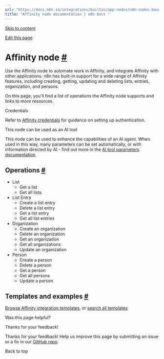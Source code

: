```yaml
---
url: "https://docs.n8n.io/integrations/builtin/app-nodes/n8n-nodes-base.affinity/"
title: "Affinity node documentation | n8n Docs "
---
```


[Skip to content](https://docs.n8n.io/integrations/builtin/app-nodes/n8n-nodes-base.affinity/#affinity-node)

[Edit this page](https://github.com/n8n-io/n8n-docs/edit/main/docs/integrations/builtin/app-nodes/n8n-nodes-base.affinity.md "Edit this page")

# Affinity node [\#](https://docs.n8n.io/integrations/builtin/app-nodes/n8n-nodes-base.affinity/\#affinity-node "Permanent link")

Use the Affinity node to automate work in Affinity, and integrate Affinity with other applications. n8n has built-in support for a wide range of Affinity features, including creating, getting, updating and deleting lists, entries, organization, and persons.

On this page, you'll find a list of operations the Affinity node supports and links to more resources.

Credentials

Refer to [Affinity credentials](https://docs.n8n.io/integrations/builtin/credentials/affinity/) for guidance on setting up authentication.

This node can be used as an AI tool

This node can be used to enhance the capabilities of an AI agent. When used in this way, many parameters can be set automatically, or with information directed by AI - find out more in the [AI tool parameters documentation](https://docs.n8n.io/advanced-ai/examples/using-the-fromai-function/).

## Operations [\#](https://docs.n8n.io/integrations/builtin/app-nodes/n8n-nodes-base.affinity/\#operations "Permanent link")

- List
  - Get a list
  - Get all lists
- List Entry
  - Create a list entry
  - Delete a list entry
  - Get a list entry
  - Get all list entries
- Organization
  - Create an organization
  - Delete an organization
  - Get an organization
  - Get all organizations
  - Update an organization
- Person
  - Create a person
  - Delete a person
  - Get a person
  - Get all persons
  - Update a person

## Templates and examples [\#](https://docs.n8n.io/integrations/builtin/app-nodes/n8n-nodes-base.affinity/\#templates-and-examples "Permanent link")

[Browse Affinity integration templates](https://n8n.io/integrations/affinity/), or [search all templates](https://n8n.io/workflows/)

Was this page helpful?






Thanks for your feedback!






Thanks for your feedback! Help us improve this page by submitting an issue or a fix in our [GitHub repo](https://github.com/n8n-io/n8n-docs).


Back to top